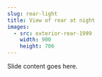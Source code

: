 ```yaml
---
slug: rear-light
title: View of rear at night
images:
  - src: exterior-rear-1999
    width: 900
    height: 706
---
```

Slide content goes here.

